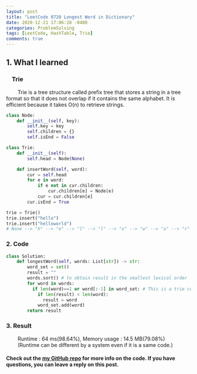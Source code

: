 ```yaml
---
layout: post
title: "LeetCode 0720 Longest Word in Dictionary"
date: 2020-12-21 17:06:28 -0400
categories: ProblemSolving
tags: [LeetCode, HashTable, Trie]
comments: true
---
```


## 1. What I learned
### &nbsp;&nbsp;&nbsp;&nbsp;Trie
&nbsp;&nbsp;&nbsp;&nbsp;&nbsp;&nbsp;&nbsp;&nbsp;Trie is a tree structure called prefix tree that stores a string in a tree format so that it does not overlap if it contains the same alphabet. It is efficient because it takes O(n) to retrieve strings.
```python
class Node:
    def __init__(self, key):
        self.key = key
        self.children = {}
        self.isEnd = False

class Trie:
    def __init__(self):
        self.head = Node(None)

    def insertWord(self, word):
        cur = self.head
        for e in word:
            if e not in cur.children:
                cur.children[e] = Node(e)
            cur = cur.children[e]
        cur.isEnd = True

trie = Trie()
trie.insert("hello")
trie.insert("helloworld")
# None --> "h" --> "e" --> "l" --> "l" --> "o" --> "w" --> "o" --> "r" --> "l" --> "d"
```

### 2. Code
```python
class Solution:
    def longestWord(self, words: List[str]) -> str:
        word_set = set()
        result = ""
        words.sort() # to obtain result in the smallest lexical order
        for word in words:
          if len(word)==1 or word[:-1] in word_set: # This is a trie concept, which means that word[:-1] is in word_set.
            if len(result) < len(word):
              result = word
            word_set.add(word)
        return result
```

### 3. Result
&nbsp;&nbsp;&nbsp;&nbsp;&nbsp;&nbsp;&nbsp;&nbsp;Runtime : 64 ms(98.64%), Memory usage : 14.5 MB(79.08%)  
&nbsp;&nbsp;&nbsp;&nbsp;&nbsp;&nbsp;&nbsp;&nbsp;(Runtime can be different by a system even if it is a same code.)

#### Check out the [my GitHub repo][hyuk-gh] for more info on the code. If you have questions, you can leave a reply on this post.
[hyuk-gh]:   https://github.com/dlgur1994/StudyAlgorithms
